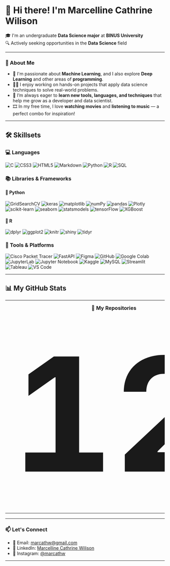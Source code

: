 # 👋 Hi there! I'm **Marcelline Cathrine Wilison**

🎓 I'm an undergraduate **Data Science major** at **BINUS University**  
🔍 Actively seeking opportunities in the **Data Science** field

---

### 👀 About Me
- 🔬 I'm passionate about **Machine Learning**, and I also explore **Deep Learning** and other areas of **programming**.
- 👩‍💻 I enjoy working on hands-on projects that apply data science techniques to solve real-world problems.
- 🌱 I’m always eager to **learn new tools, languages, and techniques** that help me grow as a developer and data scientist.
- 🎞️ In my free time, I love **watching movies** and **listening to music** — a perfect combo for inspiration!

---

## 🛠️ Skillsets

### 💻 Languages  
![C](https://img.shields.io/badge/C-00599C?style=for-the-badge&logo=c&logoColor=white)
![CSS3](https://img.shields.io/badge/CSS3-1572B6?style=for-the-badge&logo=css3&logoColor=white)
![HTML5](https://img.shields.io/badge/HTML5-E34F26?style=for-the-badge&logo=html5&logoColor=white)
![Markdown](https://img.shields.io/badge/Markdown-000000?style=for-the-badge&logo=markdown&logoColor=white)
![Python](https://img.shields.io/badge/Python-3776AB?style=for-the-badge&logo=python&logoColor=white)
![R](https://img.shields.io/badge/R-276DC3?style=for-the-badge&logo=r&logoColor=white)
![SQL](https://img.shields.io/badge/SQL-4479A1?style=for-the-badge&logo=mysql&logoColor=white)

### 📚 Libraries & Frameworks

#### 🔹 Python  
![GridSearchCV](https://img.shields.io/badge/GridSearchCV-0A0A0A?style=for-the-badge&logo=scikit-learn&logoColor=white)
![keras](https://img.shields.io/badge/Keras-D00000?style=for-the-badge&logo=keras&logoColor=white)
![matplotlib](https://img.shields.io/badge/Matplotlib-11557C?style=for-the-badge&logo=matplotlib&logoColor=white)
![numPy](https://img.shields.io/badge/NumPy-013243?style=for-the-badge&logo=numpy&logoColor=white)
![pandas](https://img.shields.io/badge/Pandas-150458?style=for-the-badge&logo=pandas&logoColor=white)
![Plotly](https://img.shields.io/badge/Plotly-3F4F75?style=for-the-badge&logo=plotly&logoColor=white)
![scikit-learn](https://img.shields.io/badge/Scikit--learn-F7931E?style=for-the-badge&logo=scikit-learn&logoColor=white)
![seaborn](https://img.shields.io/badge/Seaborn-31628B?style=for-the-badge&logo=python&logoColor=white)
![statsmodels](https://img.shields.io/badge/Statsmodels-00A6D6?style=for-the-badge&logo=python&logoColor=white)
![tensorFlow](https://img.shields.io/badge/TensorFlow-FF6F00?style=for-the-badge&logo=tensorflow&logoColor=white)
![XGBoost](https://img.shields.io/badge/XGBoost-EC252D?style=for-the-badge&logo=xgboost&logoColor=white)

#### 🔹 R  
![dplyr](https://img.shields.io/badge/dplyr-276DC3?style=for-the-badge&logo=r&logoColor=white)
![ggplot2](https://img.shields.io/badge/ggplot2-276DC3?style=for-the-badge&logo=r&logoColor=white)
![knitr](https://img.shields.io/badge/knitr-276DC3?style=for-the-badge&logo=r&logoColor=white)
![shiny](https://img.shields.io/badge/Shiny-276DC3?style=for-the-badge&logo=r&logoColor=white)
![tidyr](https://img.shields.io/badge/tidyr-276DC3?style=for-the-badge&logo=r&logoColor=white)

### 🧰 Tools & Platforms  
![Cisco Packet Tracer](https://img.shields.io/badge/Cisco_Packet_Tracer-1BA0D7?style=for-the-badge&logo=cisco&logoColor=white)
![FastAPI](https://img.shields.io/badge/FastAPI-009688?style=for-the-badge&logo=fastapi&logoColor=white)
![Figma](https://img.shields.io/badge/Figma-F24E1E?style=for-the-badge&logo=figma&logoColor=white)
![GitHub](https://img.shields.io/badge/GitHub-181717?style=for-the-badge&logo=github&logoColor=white)
![Google Colab](https://img.shields.io/badge/Colab-F9AB00?style=for-the-badge&logo=googlecolab&logoColor=white)
![JupyterLab](https://img.shields.io/badge/JupyterLab-F37626?style=for-the-badge&logo=jupyter&logoColor=white)
![Jupyter Notebook](https://img.shields.io/badge/Jupyter_Notebook-F37626?style=for-the-badge&logo=jupyter&logoColor=white)
![Kaggle](https://img.shields.io/badge/Kaggle-20BEFF?style=for-the-badge&logo=kaggle&logoColor=white)
![MySQL](https://img.shields.io/badge/MySQL-4479A1?style=for-the-badge&logo=mysql&logoColor=white)
![Streamlit](https://img.shields.io/badge/Streamlit-FF4B4B?style=for-the-badge&logo=streamlit&logoColor=white)
![Tableau](https://img.shields.io/badge/Tableau-E97627?style=for-the-badge&logo=tableau&logoColor=white)
![VS Code](https://img.shields.io/badge/VS%20Code-007ACC?style=for-the-badge&logo=visual-studio-code&logoColor=white)

---

## 📊 My GitHub Stats

<table align="center" border="0" cellpadding="0" cellspacing="0">
  <tr>
    <th align="center" style="border: none; padding: 0 20px;">📂 My Repositories</th>
    <th align="center" style="border: none; padding: 0 20px;">📈 Contributions</th>
    <th align="center" style="border: none; padding: 0 20px;">🧰 Top Languages</th>
  </tr>
  <tr>
    <td align="center" style="border: none; padding: 10px 20px;">
      <div align="center" style="font-size: 500px; font-weight: bold;">12</div>
    </td>
    <td align="center" style="border: none; padding: 10px 20px;">
      <img
        src="https://github-readme-stats.vercel.app/api?username=marcathw&amp;hide=stars&amp;count_private=true&amp;show_icons=true&amp;theme=tokyonight&amp;bg_color=00000000&amp;hide_border=true"
        alt="Contributions Card" />
    </td>
    <td align="center" style="border: none; padding: 10px 20px;">
      <img
        src="https://github-readme-stats.vercel.app/api/top-langs/?username=marcathw&amp;layout=compact&amp;langs_count=8&amp;theme=tokyonight&amp;bg_color=00000000&amp;hide_border=true"
        alt="Top Languages Card" />
    </td>
  </tr>
</table>


---

### 📫 Let's Connect
- 📧 Email: marcathw@gmail.com  
- 💼 LinkedIn: [Marcelline Cathrine Wilison](https://www.linkedin.com/in/marcelline-cathrine-wilison-67b188247)  
- 📸 Instagram: [@marcathw](https://instagram.com/marcathw)

---
